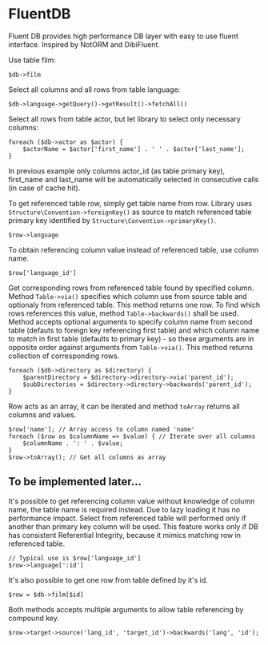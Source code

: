 # FluentDB

Fluent DB provides high performance DB layer with easy to use fluent interface.
Inspired by NotORM and DibiFluent.

Use table film:

	$db->film

Select all columns and all rows from table language:

	$db->language->getQuery()->getResult()->fetchAll()

Select all rows from table actor, but let library to select only necessary columns:

	foreach ($db->actor as $actor) {
		$actorName = $actor['first_name'] . ' ' . $actor['last_name'];
	}

In previous example only columns actor_id (as table primary key), first_name and last_name will be automatically selected
in consecutive calls (in case of cache hit).

To get referenced table row, simply get table name from row. Library uses `Structure\Convention->foreignKey()` as source to match
referenced table primary key identified by `Structure\Convention->primaryKey()`.

	$row->language

To obtain referencing column value instead of referenced table, use column name.

	$row['language_id']

Get corresponding rows from referenced table found by specified column. Method `Table->via()` specifies which column use from source table
and optionaly from referenced table. This method returns one row.
To find which rows references this value, method `Table->backwards()` shall be used. Method accepts optional arguments to specify
column name from second table (defauts to foreign key referencing first table) and which column name to match in first table
(defaults to primary key) - so these arguments are in opposite order against arguments from `Table->via()`. This method
returns collection of corresponding rows.

	foreach ($db->directory as $directory) {
		$parentDirectory = $directory->directory->via('parent_id');
		$subDirectories = $directory->directory->backwards('parent_id');
	}

Row acts as an array, it can be iterated and method `toArray` returns all columns and values.

	$row['name']; // Array access to column named 'name'
	foreach ($row as $columnName => $value) { // Iterate over all columns
		$columnName . ': ' . $value;
	}
	$row->toArray(); // Get all columns as array


To be implemented later...
--------------------------

It's possible to get referencing column value without knowledge of column name, the table name is required instead. Due to lazy loading
it has no performance impact. Select from referenced table will performed only if another than primary key column will be used.
This feature works only if DB has consistent Referential Integrity, because it mimics matching row in referenced table.

	// Typical use is $row['language_id']
	$row->language[':id']

It's also possible to get one row from table defined by it's id.

	$row = $db->film[$id]

Both methods accepts multiple arguments to allow table referencing by compound key.

	$row->target->source('lang_id', 'target_id')->backwards('lang', 'id');
